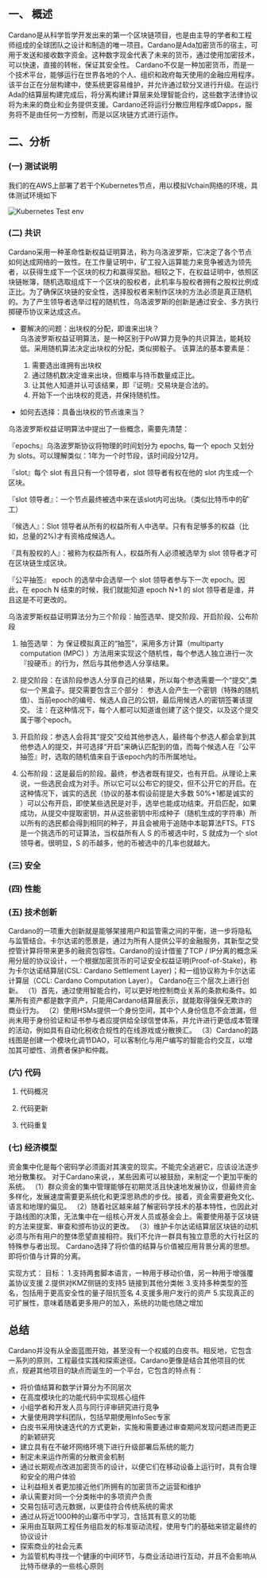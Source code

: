 ##  一、 概述
Cardano是从科学哲学开发出来的第一个区块链项目，也是由主导的学者和工程师组成的全球团队之设计和制造的唯一项目。Cardano是Ada加密货币的宿主，可用于发送和接收数字资金。这种数字现金代表了未来的货币，通过使用加密技术，可以快速，直接的转帐，保证其安全性。
Cardano不仅是一种加密货币，而是一个技术平台，能够运行在世界各地的个人、组织和政府每天使用的金融应用程序。该平台正在分层构建中，使系统更容易维护，并允许通过软分叉进行升级。在运行Ada的结算层构建完成后，将分离构建计算层来处理智能合约，这些数字法律协议将为未来的商业和业务提供支援。Cardano还将运行分散应用程序或Dapps，服务将不是由任何一方控制，而是以区块链方式进行运作。

##  二、分析

### (一) 测试说明

我们的在AWS上部署了若干个Kubernetes节点，用以模拟Vchain网络的环境，具体测试环境如下

![Kubernetes Test env](https://github.com/EVOLABTeam/benchmark/blob/master/result/md/asset/img/Kubernetes%20%20Test%20env.png)

### (二) 共识
Cardano采用一种革命性新权益证明算法，称为乌洛波罗斯，它决定了各个节点如何达成网络的一致性。在工作量证明中，矿工投入运算能力来竞争被选为领先者，以获得生成下一个区块的权力和赢得奖励。相较之下，在权益证明中，依照区块链帐簿，随机选取组成下ㄧ个区块的股权者，此机率与股权者拥有之股权比例成正比。为了确保区块链的安全性，选择股权者来制作区块的方法必须是真正随机的。为了产生领导者选举过程的随机性，乌洛波罗斯的创新是通过安全、多方执行掷硬币协议来达成这点。

- 要解决的问题：出块权的分配，即谁来出块？    
  乌洛波罗斯权益证明算法，是一种区别于PoW算力竞争的共识算法，能耗较低。采用随机算法决定出块权的分配，类似掷骰子。
  该算法的基本要素是：
  1. 需要选出谁拥有出块权
  2. 通过随机数决定谁来出块，但概率与持币数量成正比。
  3. 让其他人知道并认可该结果，即『证明』交易块是合法的。
  4. 开始下一个出块权的竞选，并保持随机性。
 
- 如何去选择：具备出块权的节点谁来当？ 

乌洛波罗斯权益证明算法中提出了一些概念，需要先清楚：
  
『epochs』乌洛波罗斯协议将物理的时间划分为 epochs, 每一个 epoch 又划分为 slots。可以理解类似：1年为一个时节段，该时间段分12月。

『slot』每个 slot 有且只有一个领导者，slot 领导者有权在他的 slot 内生成一个区块。

『slot 领导者』：一个节点最终被选中来在该slot内可出块。（类似比特币中的矿工）

『候选人』：Slot 领导者从所有的权益所有人中选举。只有有足够多的权益（比如，总量的2%)才有资格成候选人。

『具有股权的人』：被称为权益所有人，权益所有人必须被选举为 slot 领导者才可在区块链生成区块。

『公平抽签』  epoch 的选举中会选举一个 slot 领导者参与下一次 epoch。因此，在 epoch N 结束的时候，我们就能知道 epoch N+1 的 slot 领导者是谁，并且这是不可更改的。
  
乌洛波罗斯权益证明算法分为三个阶段：抽签选举、提交阶段、开启阶段、公布阶段
  1. 抽签选举： 为 保证模拟真正的“抽签”，采用多方计算（multiparty computation (MPC) ）方法用来实现这个随机性，每个参选人独立进行一次『投硬币』的行为，然后与其他参选人分享结果。

  2. 提交阶段：在该阶段参选人分享自己的结果，所以每个参选需要一个“提交”,类似一个黑盒子。提交需要包含三个部分： 参选人会产生一个密钥（特殊的随机值）、当前epoch的编号、候选人自己的公钥，最后用候选人的密钥签署该提交。
    注：在这种情况下，每个人都可以知道谁创建了这个提交，以及这个提交属于哪个epoch。 

  3. 开启阶段：参选人会将其“提交”交给其他参选人，最终每个参选人都会拿到其他参选人的提交，并可选择“开启”来确认匹配到的值，而每个候选人在『公平抽签』时，选取的随机值来自于该epoch内的币所属地址。 


  4. 公布阶段：这是最后的阶段。最终，参选者既有提交，也有开启。从理论上来说，一些选民会成为对手。所以它可以公布它的提交，但不公开它的开启。在这种情况下，诚实的选民（协议的基本假设前提是大多数 50%+1都是诚实的 ）可以公布开启，即使某些选民是对手，选举也能成功结束。开启匹配，如果成功，从提交中提取密钥，并从这些密钥中形成种子（随机生成的字符串）所以所有的选民都会得到相同的种子，并且会被用于追随中本聪算法FTS。FTS 是一个挑选币的可证算法，当权益所有人 S 的币被选中时，S 就成为一个 slot 领导者。很明显，S 的币越多，他的币被选中的几率也就越大。
   

### (三) 安全
 

### (四) 性能


### (五) 技术创新
Cardano的一项重大创新就是能够架接用户和监管需之间的平衡，进一步将隐私与监管结合。卡尔达诺的愿景是，通过为所有人提供公平的金融服务，其新型之受控管计算将带来更多的融资包容性。Cardano的设计借鉴了TCP / IP分离的概念采用分层的协议设计，一个根据加密货币的可证安全权益证明(Proof-of-Stake)，称为卡尔达诺结算层(CSL: Cardano Settlement Layer)；和一组协议称为卡尔达诺计算层（CCL: Cardano Computation Layer）。
Cardano在三个层次上进行创新。
（1）首先，通过使用智能合约，可以更好地控制商业关系的条款和条件。如果所有资产都是数字资产，只能用Cardano结算层表示，就能取得强保无欺诈的商业行为。
（2）使用HSMs提供一个身份空间，其中个人身份信息不会泄漏，但尚未用于身份验证和证书参与者应提供给全球信誉体系，并允许进行更低成本管理的活动，例如具有自动化税收合规性的在线游戏或分散换汇。
（3）Cardano的路线图是创建一个模块化调节DAO，可以客制化与用户编写的智能合约交互，以增加其可塑性、消费者保护和仲裁。

### (六) 代码

1. 代码概况


2. 代码更新



3. 代码重复


### (七) 经济模型
  资金集中化是每个密码学必须面对其演变的现实。不能完全逃避它，应该设法逐步地分散集权。
对于Cardano来说，，某些因素可以被鼓励，来制定一个更加平衡的系统。
（1）群众资金的集中管理能够在初期灵活且快速地发展协议，但最终资金多样化，发展速度需要更系统化和更深思熟虑的步伐。接着，资金需要避免文化、语言和地理的偏见。
（2）随着社区越来越了解密码学技术的基本特性，也因此对于路线图的决策，无法集中在一组核心开发人员或基金会上。需要使用基于区块链的方法来提案、审查和颁布协议的更改。
（3）维护卡尔达诺结算层区块链的动机必须与所有用户的整体愿望直接相符。我们不允许一群具有独立意愿的大行社区的特殊参与者出现。
Cardano选择了将价值的结算与价值被应用背景分离的思想。即将价值与计算的分离。

实现方式： 
目标：
1.支持两套脚本语言，一种用于移动价值，另一种用于增强覆盖协议支援
2.提供对KMZ侧链的支持5 链接到其他分类帐
3.支持多种类型的签名，包括用于更高安全性的量子阻抗签名
4.支援多用户发行的资产
5.实现真正的可扩展性，意味着随着更多用户的加入，系统的功能也随之增加

## 总结
Cardano并没有从全面蓝图开始，甚至没有一个权威的白皮书。相反地，它包含一系列的原则，工程最佳实践和探索途径。Cardano更像是结合其他项目的优点，规避其他项目的缺点而诞生的一个平台，它包含的特点有：
- 将价值结算和数学计算分为不同层次
- 在高度模块化的功能代码中实现核心组件
- 小组学者和开发人员与同行评审研究进行竞争
- 大量使用跨学科团队，包括早期使用InfoSec专家
- 白皮书采用快速迭代的方式更新，实施和需要通过审查期间发现问题进而更正的新颖研究
- 建立具有在不破坏网络环境下进行升级部署后系统的能力
- 制定未来运作所需的分散资金机制
- 通过长期观点改进加密货币的设计，以便它们在移动设备上运行时，具有合理和安全的用户体验
- 让利益相关者更加接近他们所拥有的加密货币之运营和维护
- 承认需要对同一个分类帐中的多项资产负责
- 交易包括可选元数据，以更佳符合传统系统的需求
- 通过从将近1000种的山寨币中学习，含括其有意义的功能
- 采用由互联网工程任务组启发的标准驱动流程，使用专门的基础来锁定最终的协议设计
- 探索商业的社会元素
- 为监管机构寻找一个健康的中间环节，与商业活动进行互动，并且不会影响从比特币继承的一些核心原则
